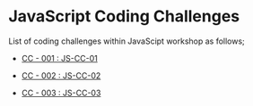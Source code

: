 # JavaScript Coding Challenges

List of coding challenges within JavaScipt workshop as follows;

- [CC - 001 : JS-CC-01](./cc-001/README.pdf)

- [CC - 002 : JS-CC-02](./cc-002/README.pdf)

- [CC - 003 : JS-CC-03](./cc-003/README.pdf)
